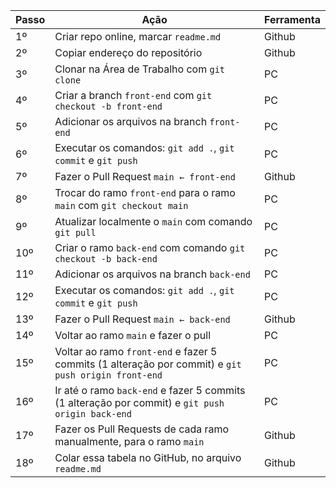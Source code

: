 <!DOCTYPE html>
<html lang="pt-br">
<head>
    <meta charset="UTF-8">
    <meta name="viewport" content="width=device-width, initial-scale=1.0">
</head>
<body>
    <table>
        <thead>
            <tr>
                <th>Passo</th>
                <th>Ação</th>
                <th>Ferramenta</th>
            </tr>
        </thead>
        <tbody>
            <tr>
                <td>1º</td>
                <td>Criar repo online, marcar <code>readme.md</code></td>
                <td>Github</td>
            </tr>
            <tr>
                <td>2º</td>
                <td>Copiar endereço do repositório</td>
                <td>Github</td>
            </tr>
            <tr>
                <td>3º</td>
                <td>Clonar na Área de Trabalho com <code>git clone</code></td>
                <td>PC</td>
            </tr>
            <tr>
                <td>4º</td>
                <td>Criar a branch <code>front-end</code> com <code>git checkout -b front-end</code></td>
                <td>PC</td>
            </tr>
            <tr>
                <td>5º</td>
                <td>Adicionar os arquivos na branch <code>front-end</code></td>
                <td>PC</td>
            </tr>
            <tr>
                <td>6º</td>
                <td>Executar os comandos: <code>git add .</code>, <code>git commit</code> e <code>git push</code></td>
                <td>PC</td>
            </tr>
            <tr>
                <td>7º</td>
                <td>Fazer o Pull Request <code>main &larr; front-end</code></td>
                <td>Github</td>
            </tr>
            <tr>
                <td>8º</td>
                <td>Trocar do ramo <code>front-end</code> para o ramo <code>main</code> com <code>git checkout main</code></td>
                <td>PC</td>
            </tr>
            <tr>
                <td>9º</td>
                <td>Atualizar localmente o <code>main</code> com comando <code>git pull</code></td>
                <td>PC</td>
            </tr>
            <tr>
                <td>10º</td>
                <td>Criar o ramo <code>back-end</code> com comando <code>git checkout -b back-end</code></td>
                <td>PC</td>
            </tr>
            <tr>
                <td>11º</td>
                <td>Adicionar os arquivos na branch <code>back-end</code></td>
                <td>PC</td>
            </tr>
            <tr>
                <td>12º</td>
                <td>Executar os comandos: <code>git add .</code>, <code>git commit</code> e <code>git push</code></td>
                <td>PC</td>
            </tr>
            <tr>
                <td>13º</td>
                <td>Fazer o Pull Request <code>main &larr; back-end</code></td>
                <td>Github</td>
            </tr>
            <tr>
                <td>14º</td>
                <td>Voltar ao ramo <code>main</code> e fazer o pull</td>
                <td>PC</td>
            </tr>
            <tr>
                <td>15º</td>
                <td>Voltar ao ramo <code>front-end</code> e fazer 5 commits (1 alteração por commit) e <code>git push origin front-end</code></td>
                <td>PC</td>
            </tr>
            <tr>
                <td>16º</td>
                <td>Ir até o ramo <code>back-end</code> e fazer 5 commits (1 alteração por commit) e <code>git push origin back-end</code></td>
                <td>PC</td>
            </tr>
            <tr>
                <td>17º</td>
                <td>Fazer os Pull Requests de cada ramo manualmente, para o ramo <code>main</code></td>
                <td>Github</td>
            </tr>
            <tr>
                <td>18º</td>
                <td>Colar essa tabela no GitHub, no arquivo <code>readme.md</code></td>
                <td>Github</td>
            </tr>
        </tbody>
    </table>
</body>
</html>
